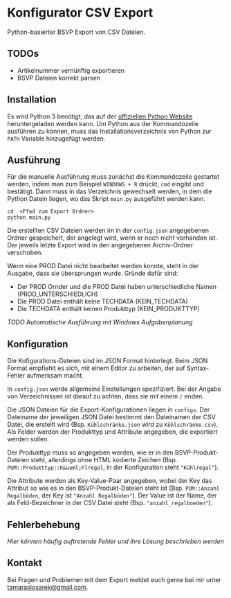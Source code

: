 # Konfigurator CSV Export

Python-basierter BSVP Export von CSV Dateien.

## TODOs

* Artikelnummer vernünftig exportieren
* BSVP Dateien korrekt parsen

## Installation

Es wird Python 3 benötigt, das auf der [offiziellen Python Website](https://www.python.org/downloads/) heruntergeladen werden kann. Um Python aus der Kommandozeile ausführen zu können, muss das Installationsverzeichnis von Python zur `PATH` Variable hinzugefügt werden.

## Ausführung

Für die manuelle Ausführung muss zunächst die Kommandozeile gestartet werden, indem man zum Beispiel `WINDOWS + R` drückt, `cmd` eingibt und bestätigt. Dann muss in das Verzeichnis gewechselt werden, in dem die Python Datein liegen, wo das Skript `main.py` ausgeführt werden kann.

```
cd  <Pfad zum Export Ordner>
python main.py
```

Die erstellten CSV Dateien werden im in der `config.json` angegebenen Ordner gespeichert, der angelegt wird, wenn er noch nicht vorhanden ist. Der jeweils letzte Export wird in den angegebenen Archiv-Ordner verschoben.

Wenn eine PROD Datei nicht bearbeitet werden konnte, steht in der Ausgabe, dass sie übersprungen wurde. Gründe dafür sind:

* Der PROD Ornder und die PROD Datei haben unterschiedliche Namen (PROD_UNTERSCHIEDLICH)
* Die PROD Datei enthält keine TECHDATA (KEIN_TECHDATA)
* Die TECHDATA enthält keinen Produkttyp (KEIN_PRODUKTTYP)

_TODO Automatische Ausführung mit Windows Aufgabenplanung_

## Konfiguration

Die Kofigurations-Dateien sind im JSON Format hinterlegt. Beim JSON Format empfiehlt es sich, mit einem Editor zu arbeiten, der auf Syntax-Fehler aufmerksam macht.

In `config.json` werde allgemeine Einstellungen spezifiziert. Bei der Angabe von Verzeichnissen ist darauf zu achten, dass sie mit einem `/` enden.

Die JSON Dateien für die Export-Konfigurationen liegen in `configs`. Der Dateiname der jeweiligen JSON Datei bestimmt den Dateinamen der CSV Datei, die erstellt wird (Bsp. `Kühlschränke.json` wird zu `Kühlschränke.csv`). Als Felder werden der Produkttyp und Attribute angegeben, die exportiert werden sollen.

Der Produkttyp muss so angegeben werden, wie er in den BSVP-Produkt-Dateien steht, allerdings ohne HTML kodierte Zeichen (Bsp. `PUM::Produkttyp::K&uuml;hlregal`, in der Konfiguration steht `"Kühlregal"`).

Die Attribute werden als Key-Value-Paar angegeben, wobei der Key das Attribut so wie es in den BSVP-Produkt-Dateien steht ist (Bsp. `PUM::Anzahl Regalböden`, der Key ist `"Anzahl Regalböden"`). Der Value ist der Name, der als Feld-Bezeichner in der CSV Datei steht (Bsp. `"anzahl_regalboeden"`).

## Fehlerbehebung

_Hier können häufig auftretende Fehler und ihre Lösung beschrieben werden_

## Kontakt

Bei Fragen und Problemen mit dem Export meldet euch gerne bei mir unter tamaraslosarek@gmail.com.
